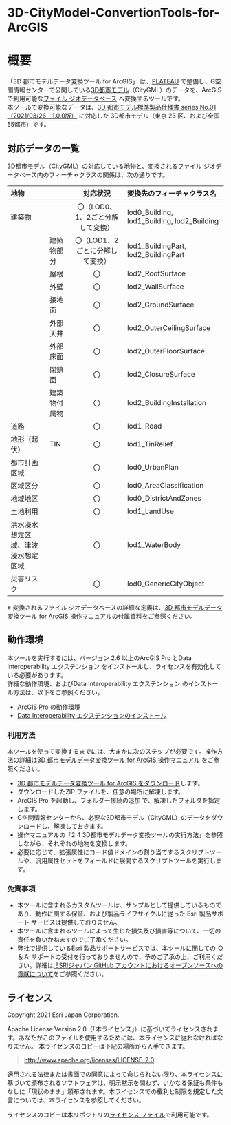 # 3D-CityModel-ConvertionTools-for-ArcGIS
# 概要
「3D 都市モデルデータ変換ツール for ArcGIS」 は、[PLATEAU](https://www.mlit.go.jp/plateau/) で整備し、G空間情報センターで公開している[3D都市モデル](https://www.geospatial.jp/ckan/dataset/plateau)（CityGML）のデータを、ArcGIS で利用可能な[ファイル ジオデータベース](https://pro.arcgis.com/ja/pro-app/latest/help/data/geodatabases/manage-file-gdb/file-geodatabases.htm) へ変換するツールです。  
本ツールで変換可能なデータは、[3D 都市モデル標準製品仕様書 series No.01（2021/03/26　1.0.0版）](https://www.mlit.go.jp/plateau/file/libraries/doc/plateau_doc_0001_ver01.pdf) に対応した 3D都市モデル（東京 23 区、および全国55都市）です。  
  
## 対応データの一覧

3D都市モデル（CityGML）の対応している地物と、変換されるファイル ジオデータベース内のフィーチャクラスの関係は、次の通りです。

|地物||対応状況|変換先のフィーチャクラス名|
|:---|:---|:---:|:---|
|建築物||〇（LOD0、1、2ごと分解して変換）|lod0_Building, lod1_Building, lod2_Building|
||建築物部分|〇（LOD1、2ごとに分解して変換）|lod1_BuildingPart, lod2_BuildingPart|
||屋根|〇|lod2_RoofSurface|
||外壁|〇|lod2_WallSurface|
||接地面|〇|lod2_GroundSurface|
||外部天井|〇|lod2_OuterCeilingSurface|
||外部床面|〇|lod2_OuterFloorSurface|
||閉鎖面|〇|lod2_ClosureSurface|
||建築物付属物|〇|lod2_BuildingInstallation|
|道路||〇|lod1_Road|
|地形（起伏）|TIN|〇|lod1_TinRelief|
|都市計画区域||〇|lod0_UrbanPlan|
|区域区分||〇|lod0_AreaClassification|
|地域地区||〇|lod0_DistrictAndZones|
|土地利用||〇|lod1_LandUse|
|洪水浸水想定区域、津波浸水想定区域||〇|lod1_WaterBody|
|災害リスク||〇|lod0_GenericCityObject|

※ 変換されるファイル ジオデータベースの詳細な定義は、[3D 都市モデルデータ変換ツール for ArcGIS 操作マニュアルの付属資料](https://github.com/EsriJapan/3D-CityModel-ConvertionTools-for-ArcGIS/blob/main/Doc/3D%E9%83%BD%E5%B8%82%E3%83%A2%E3%83%87%E3%83%AB%E3%83%87%E3%83%BC%E3%82%BF%E5%A4%89%E6%8F%9B%E3%83%84%E3%83%BC%E3%83%AB%20for%20ArcGIS%E6%93%8D%E4%BD%9C%E3%83%9E%E3%83%8B%E3%83%A5%E3%82%A2%E3%83%AB%201.1.1%E7%89%88%EF%BC%88%E6%9D%B1%E4%BA%AC23%E5%8C%BA%E3%83%BB55%E9%83%BD%E5%B8%82%E7%89%88%EF%BC%89_%E4%BB%98%E5%B1%9E%E8%B3%87%E6%96%99.xlsx)をご参照ください。

## 動作環境
本ツールを実行するには、バージョン 2.6 以上のArcGIS Pro とData Interoperability エクステンション をインストールし、ライセンスを有効化している必要があります。  
詳細な動作環境、およびData Interoperability エクステンション のインストール方法は、以下をご参照ください。
* [ArcGIS Pro の動作環境](https://www.esrij.com/products/arcgis-desktop/environments/arcgis-pro/)
* [Data Interoperability エクステンションのインストール](https://pro.arcgis.com/ja/pro-app/latest/help/data/data-interoperability/install-the-data-interoperability-extension.htm)

### 利用方法
本ツールを使って変換するまでには、大まかに次のステップが必要です。操作方法の詳細は[3D 都市モデルデータ変換ツール for ArcGIS 操作マニュアル](https://github.com/EsriJapan/3D-CityModel-ConvertionTools-for-ArcGIS/blob/main/Doc/3D%E9%83%BD%E5%B8%82%E3%83%A2%E3%83%87%E3%83%AB%E3%83%87%E3%83%BC%E3%82%BF%E5%A4%89%E6%8F%9B%E3%83%84%E3%83%BC%E3%83%AB%20for%20ArcGIS%E6%93%8D%E4%BD%9C%E3%83%9E%E3%83%8B%E3%83%A5%E3%82%A2%E3%83%AB%201.1.1%E7%89%88%EF%BC%88%E6%9D%B1%E4%BA%AC23%E5%8C%BA%E3%83%BB55%E9%83%BD%E5%B8%82%E7%89%88%EF%BC%89.pdf) をご参照ください。
* [3D 都市モデルデータ変換ツール for ArcGIS をダウンロード](https://github.com/EsriJapan/3D-CityModel-ConvertionTools-for-ArcGIS/releases/download/v1.1.1/3DCityModel_convert_v111.zip)します。
* ダウンロードしたZIP ファイルを、任意の場所に解凍します。
* ArcGIS Pro を起動し、フォルダー接続の追加 で、解凍したフォルダを指定します。
* G空間情報センターから、必要な3D都市モデル（CityGML）のデータをダウンロードし、解凍しておきます。
* 操作マニュアルの「2.4 3D都市モデルデータ変換ツールの実行方法」を参照しながら、それぞれの地物を変換します。
* 必要に応じて、拡張属性にコード値ドメインの割り当てするスクリプトツールや、汎用属性セットをフィールドに展開するスクリプトツールを実行します。

### 免責事項
* 本ツールに含まれるカスタムツールは、サンプルとして提供しているものであり、動作に関する保証、および製品ライフサイクルに従った Esri 製品サポート サービスは提供しておりません。
* 本ツールに含まれるツールによって生じた損失及び損害等について、一切の責任を負いかねますのでご了承ください。
* 弊社で提供しているEsri 製品サポートサービスでは、本ツールに関しての Ｑ＆Ａ サポートの受付を行っておりませんので、予めご了承の上、ご利用ください。詳細は[
ESRIジャパン GitHub アカウントにおけるオープンソースへの貢献について](https://github.com/EsriJapan/contributing)をご参照ください。

## ライセンス
Copyright 2021 Esri Japan Corporation.

Apache License Version 2.0（「本ライセンス」）に基づいてライセンスされます。あなたがこのファイルを使用するためには、本ライセンスに従わなければなりません。
本ライセンスのコピーは下記の場所から入手できます。

> http://www.apache.org/licenses/LICENSE-2.0

適用される法律または書面での同意によって命じられない限り、本ライセンスに基づいて頒布されるソフトウェアは、明示黙示を問わず、いかなる保証も条件もなしに「現状のまま」頒布されます。本ライセンスでの権利と制限を規定した文言については、本ライセンスを参照してください。

ライセンスのコピーは本リポジトリの[ライセンス ファイル](./LICENSE)で利用可能です。
